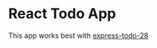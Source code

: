 # React Todo App

This app works best with [express-todo-28](https://github.com/tishana/express-todo-28) 

